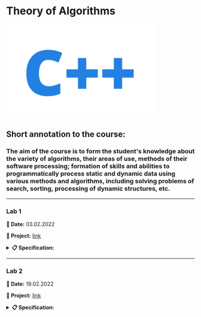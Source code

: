 # **Theory of Algorithms**

<img src="images/c_plus_plus.png" height="250" alt="C++">

## **Short annotation to the course:**
### The aim of the course is to form the student's knowledge about the variety of algorithms, their areas of use, methods of their software processing; formation of skills and abilities to programmatically process static and dynamic data using various methods and algorithms, including solving problems of search, sorting, processing of dynamic structures, etc.

---

### **Lab 1**

**📅 Date:** 03.02.2022

**📁 Project:** [link](lab_1/main.cpp)

<details>
<summary><b>📋 Specification:</b></summary>

The coordinates of three points of the plane are given. Check if they form a right triangle.
</details>

---

### **Lab 2**

**📅 Date:** 19.02.2022

**📁 Project:** [link](lab_2)

<details>
<summary><b>📋 Specification:</b></summary>

Calculate the value of y by decomposing the function ƒ(x) into a Taylor series. Develop programs according to the algorithm using a recursive function and without using a recursive function.

<table border="1">
    <tr align="center">
        <td><b>y</b></td>
        <td><b>ƒ(x)</b</td>
    </tr>
    <tr align="center">
        <td>(x+3) / sin(x)</td>
        <td>sin(x)</td>
    </td>
</details>